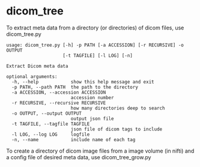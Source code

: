 # dicom_tree
To extract meta data from a directory (or directories) of dicom files, use dicom_tree.py

```
usage: dicom_tree.py [-h] -p PATH [-a ACCESSION] [-r RECURSIVE] -o OUTPUT
                     [-t TAGFILE] [-l LOG] [-n]

Extract Dicom meta data

optional arguments:
  -h, --help            show this help message and exit
  -p PATH, --path PATH  the path to the directory
  -a ACCESSION, --accession ACCESSION
                        accession number
  -r RECURSIVE, --recursive RECURSIVE
                        how many directories deep to search
  -o OUTPUT, --output OUTPUT
                        output json file
  -t TAGFILE, --tagfile TAGFILE
                        json file of dicom tags to include
  -l LOG, --log LOG     logfile
  -n, --name            include name of each tag
```

To create a directory of dicom image files from a image volume (in nifti) and a config file of desired meta data, use dicom_tree_grow.py